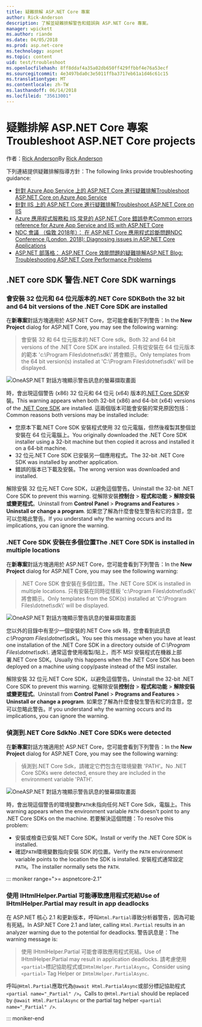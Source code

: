 ```yaml
---
title: 疑難排解 ASP.NET Core 專案
author: Rick-Anderson
description: 了解並疑難排解警告和錯誤與 ASP.NET Core 專案。
manager: wpickett
ms.author: riande
ms.date: 04/05/2018
ms.prod: asp.net-core
ms.technology: aspnet
ms.topic: content
uid: test/troubleshoot
ms.openlocfilehash: 8ff8ddaf4a35a02db650ff429ffbbf4e76a53ecf
ms.sourcegitcommit: 4e3497bda0c3e5011ffba3717eb61a1d46c61c15
ms.translationtype: MT
ms.contentlocale: zh-TW
ms.lasthandoff: 06/14/2018
ms.locfileid: "35613001"
---
```

# <a name="troubleshoot-aspnet-core-projects"></a><span data-ttu-id="ce062-103">疑難排解 ASP.NET Core 專案</span><span class="sxs-lookup"><span data-stu-id="ce062-103">Troubleshoot ASP.NET Core projects</span></span>

<span data-ttu-id="ce062-104">作者：[Rick Anderson](https://twitter.com/RickAndMSFT)</span><span class="sxs-lookup"><span data-stu-id="ce062-104">By [Rick Anderson](https://twitter.com/RickAndMSFT)</span></span>

<span data-ttu-id="ce062-105">下列連結提供疑難排解指導方針：</span><span class="sxs-lookup"><span data-stu-id="ce062-105">The following links provide troubleshooting guidance:</span></span>

* [<span data-ttu-id="ce062-106">針對 Azure App Service 上的 ASP.NET Core 進行疑難排解</span><span class="sxs-lookup"><span data-stu-id="ce062-106">Troubleshoot ASP.NET Core on Azure App Service</span></span>](xref:host-and-deploy/azure-apps/troubleshoot)
* [<span data-ttu-id="ce062-107">針對 IIS 上的 ASP.NET Core 進行疑難排解</span><span class="sxs-lookup"><span data-stu-id="ce062-107">Troubleshoot ASP.NET Core on IIS</span></span>](xref:host-and-deploy/iis/troubleshoot)
* [<span data-ttu-id="ce062-108">Azure 應用程式服務和 IIS 常見的 ASP.NET Core 錯誤參考</span><span class="sxs-lookup"><span data-stu-id="ce062-108">Common errors reference for Azure App Service and IIS with ASP.NET Core</span></span>](xref:host-and-deploy/azure-iis-errors-reference)
* [<span data-ttu-id="ce062-109">NDC 會議 （倫敦 2018年）： 在 ASP.NET Core 應用程式診斷問題</span><span class="sxs-lookup"><span data-stu-id="ce062-109">NDC Conference (London, 2018): Diagnosing issues in ASP.NET Core Applications</span></span>](https://www.youtube.com/watch?v=RYI0DHoIVaA)
* [<span data-ttu-id="ce062-110">ASP.NET 部落格： ASP.NET Core 效能問題的疑難排解</span><span class="sxs-lookup"><span data-stu-id="ce062-110">ASP.NET Blog: Troubleshooting ASP.NET Core Performance Problems</span></span>](https://blogs.msdn.microsoft.com/webdev/2018/05/23/asp-net-core-performance-improvements/)

## <a name="net-core-sdk-warnings"></a><span data-ttu-id="ce062-111">.NET core SDK 警告</span><span class="sxs-lookup"><span data-stu-id="ce062-111">.NET Core SDK warnings</span></span>

### <a name="both-the-32-bit-and-64-bit-versions-of-the-net-core-sdk-are-installed"></a><span data-ttu-id="ce062-112">會安裝 32 位元和 64 位元版本的.NET Core SDK</span><span class="sxs-lookup"><span data-stu-id="ce062-112">Both the 32 bit and 64 bit versions of the .NET Core SDK are installed</span></span>

<span data-ttu-id="ce062-113">在**新專案**對話方塊適用於 ASP.NET Core，您可能會看到下列警告：</span><span class="sxs-lookup"><span data-stu-id="ce062-113">In the **New Project** dialog for ASP.NET Core, you may see the following warning:</span></span>

> <span data-ttu-id="ce062-114">會安裝 32 和 64 位元版本的.NET Core sdk。</span><span class="sxs-lookup"><span data-stu-id="ce062-114">Both 32 and 64 bit versions of the .NET Core SDK are installed.</span></span> <span data-ttu-id="ce062-115">只有從安裝在 64 位元版本的範本 'c:\\Program Files\\dotnet\\sdk\\' 將會顯示。</span><span class="sxs-lookup"><span data-stu-id="ce062-115">Only templates from the 64 bit version(s) installed at 'C:\\Program Files\\dotnet\\sdk\\' will be displayed.</span></span>

![OneASP.NET 對話方塊顯示警告訊息的螢幕擷取畫面](troubleshoot/_static/both32and64bit.png)

<span data-ttu-id="ce062-117">時，會出現這個警告 (x86) 32 位元和 64 位元 (x64) 版本的[.NET Core SDK](https://www.microsoft.com/net/download/all)安裝。</span><span class="sxs-lookup"><span data-stu-id="ce062-117">This warning appears when both 32-bit (x86) and 64-bit (x64) versions of the [.NET Core SDK](https://www.microsoft.com/net/download/all) are installed.</span></span> <span data-ttu-id="ce062-118">這兩個版本可能會安裝的常見原因包括：</span><span class="sxs-lookup"><span data-stu-id="ce062-118">Common reasons both versions may be installed include:</span></span>

* <span data-ttu-id="ce062-119">您原本下載.NET Core SDK 安裝程式使用 32 位元電腦，但然後複製其整個並安裝在 64 位元電腦上。</span><span class="sxs-lookup"><span data-stu-id="ce062-119">You originally downloaded the .NET Core SDK installer using a 32-bit machine but then copied it across and installed it on a 64-bit machine.</span></span>
* <span data-ttu-id="ce062-120">32 位元.NET Core SDK 已安裝另一個應用程式。</span><span class="sxs-lookup"><span data-stu-id="ce062-120">The 32-bit .NET Core SDK was installed by another application.</span></span>
* <span data-ttu-id="ce062-121">錯誤的版本已下載及安裝。</span><span class="sxs-lookup"><span data-stu-id="ce062-121">The wrong version was downloaded and installed.</span></span>

<span data-ttu-id="ce062-122">解除安裝 32 位元.NET Core SDK，以避免這個警告。</span><span class="sxs-lookup"><span data-stu-id="ce062-122">Uninstall the 32-bit .NET Core SDK to prevent this warning.</span></span> <span data-ttu-id="ce062-123">從解除安裝**控制台** > **程式和功能** > **解除安裝或變更程式**。</span><span class="sxs-lookup"><span data-stu-id="ce062-123">Uninstall from **Control Panel** > **Programs and Features** > **Uninstall or change a program**.</span></span> <span data-ttu-id="ce062-124">如果您了解為什麼會發生警告和它的含意，您可以忽略此警告。</span><span class="sxs-lookup"><span data-stu-id="ce062-124">If you understand why the warning occurs and its implications, you can ignore the warning.</span></span>

### <a name="the-net-core-sdk-is-installed-in-multiple-locations"></a><span data-ttu-id="ce062-125">.NET Core SDK 安裝在多個位置</span><span class="sxs-lookup"><span data-stu-id="ce062-125">The .NET Core SDK is installed in multiple locations</span></span>

<span data-ttu-id="ce062-126">在**新專案**對話方塊適用於 ASP.NET Core，您可能會看到下列警告：</span><span class="sxs-lookup"><span data-stu-id="ce062-126">In the **New Project** dialog for ASP.NET Core, you may see the following warning:</span></span>

> <span data-ttu-id="ce062-127">.NET Core SDK 會安裝在多個位置。</span><span class="sxs-lookup"><span data-stu-id="ce062-127">The .NET Core SDK is installed in multiple locations.</span></span> <span data-ttu-id="ce062-128">只有安裝在同時從樣板 'c:\\Program Files\\dotnet\\sdk\\' 將會顯示。</span><span class="sxs-lookup"><span data-stu-id="ce062-128">Only templates from the SDK(s) installed at 'C:\\Program Files\\dotnet\\sdk\\' will be displayed.</span></span>

![OneASP.NET 對話方塊顯示警告訊息的螢幕擷取畫面](troubleshoot/_static/multiplelocations.png)

<span data-ttu-id="ce062-130">您以外的目錄中有至少一個安裝的.NET Core sdk 時，您會看到此訊息*c:\\Program Files\\dotnet\\sdk\\*。</span><span class="sxs-lookup"><span data-stu-id="ce062-130">You see this message when you have at least one installation of the .NET Core SDK in a directory outside of *C:\\Program Files\\dotnet\\sdk\\*.</span></span> <span data-ttu-id="ce062-131">通常這會使用複製/貼上，而不 MSI 安裝程式在機器上部署.NET Core SDK。</span><span class="sxs-lookup"><span data-stu-id="ce062-131">Usually this happens when the .NET Core SDK has been deployed on a machine using copy/paste instead of the MSI installer.</span></span>

<span data-ttu-id="ce062-132">解除安裝 32 位元.NET Core SDK，以避免這個警告。</span><span class="sxs-lookup"><span data-stu-id="ce062-132">Uninstall the 32-bit .NET Core SDK to prevent this warning.</span></span> <span data-ttu-id="ce062-133">從解除安裝**控制台** > **程式和功能** > **解除安裝或變更程式**。</span><span class="sxs-lookup"><span data-stu-id="ce062-133">Uninstall from **Control Panel** > **Programs and Features** > **Uninstall or change a program**.</span></span> <span data-ttu-id="ce062-134">如果您了解為什麼會發生警告和它的含意，您可以忽略此警告。</span><span class="sxs-lookup"><span data-stu-id="ce062-134">If you understand why the warning occurs and its implications, you can ignore the warning.</span></span>

### <a name="no-net-core-sdks-were-detected"></a><span data-ttu-id="ce062-135">偵測到.NET Core Sdk</span><span class="sxs-lookup"><span data-stu-id="ce062-135">No .NET Core SDKs were detected</span></span>

<span data-ttu-id="ce062-136">在**新專案**對話方塊適用於 ASP.NET Core，您可能會看到下列警告：</span><span class="sxs-lookup"><span data-stu-id="ce062-136">In the **New Project** dialog for ASP.NET Core, you may see the following warning:</span></span>

> <span data-ttu-id="ce062-137">偵測到.NET Core Sdk，請確定它們包含在環境變數 'PATH'。</span><span class="sxs-lookup"><span data-stu-id="ce062-137">No .NET Core SDKs were detected, ensure they are included in the environment variable 'PATH'.</span></span>

![OneASP.NET 對話方塊顯示警告訊息的螢幕擷取畫面](troubleshoot/_static/NoNetCore.png)

<span data-ttu-id="ce062-139">時，會出現這個警告的環境變數`PATH`未指向任何.NET Core Sdk，電腦上。</span><span class="sxs-lookup"><span data-stu-id="ce062-139">This warning appears when the environment variable `PATH` doesn't point to any .NET Core SDKs on the machine.</span></span> <span data-ttu-id="ce062-140">若要解決這個問題：</span><span class="sxs-lookup"><span data-stu-id="ce062-140">To resolve this problem:</span></span>

* <span data-ttu-id="ce062-141">安裝或檢查已安裝.NET Core SDK。</span><span class="sxs-lookup"><span data-stu-id="ce062-141">Install or verify the .NET Core SDK is installed.</span></span>
* <span data-ttu-id="ce062-142">確認`PATH`環境變數指向安裝 SDK 的位置。</span><span class="sxs-lookup"><span data-stu-id="ce062-142">Verify the `PATH` environment variable points to the location the SDK is installed.</span></span> <span data-ttu-id="ce062-143">安裝程式通常設定`PATH`。</span><span class="sxs-lookup"><span data-stu-id="ce062-143">The installer normally sets the `PATH`.</span></span>

::: moniker range=">= aspnetcore-2.1"

### <a name="use-of-ihtmlhelperpartial-may-result-in-app-deadlocks"></a><span data-ttu-id="ce062-144">使用 IHtmlHelper.Partial 可能導致應用程式死結</span><span class="sxs-lookup"><span data-stu-id="ce062-144">Use of IHtmlHelper.Partial may result in app deadlocks</span></span>

<span data-ttu-id="ce062-145">在 ASP.NET 核心 2.1 和更新版本，呼叫`Html.Partial`導致分析器警告，因為可能有死結。</span><span class="sxs-lookup"><span data-stu-id="ce062-145">In ASP.NET Core 2.1 and later, calling `Html.Partial` results in an analyzer warning due to the potential for deadlocks.</span></span> <span data-ttu-id="ce062-146">警告訊息是：</span><span class="sxs-lookup"><span data-stu-id="ce062-146">The warning message is:</span></span>

> <span data-ttu-id="ce062-147">使用 IHtmlHelper.Partial 可能會導致應用程式死結。</span><span class="sxs-lookup"><span data-stu-id="ce062-147">Use of IHtmlHelper.Partial may result in application deadlocks.</span></span> <span data-ttu-id="ce062-148">請考慮使用`<partial>`標記協助程式或`IHtmlHelper.PartialAsync`。</span><span class="sxs-lookup"><span data-stu-id="ce062-148">Consider using `<partial>` Tag Helper or `IHtmlHelper.PartialAsync`.</span></span>

<span data-ttu-id="ce062-149">呼叫`@Html.Partial`應取代為`@await Html.PartialAsync`或部分標記協助程式`<partial name="_Partial" />`。</span><span class="sxs-lookup"><span data-stu-id="ce062-149">Calls to `@Html.Partial` should be replaced by `@await Html.PartialAsync` or the partial tag helper `<partial name="_Partial" />`.</span></span>

::: moniker-end
